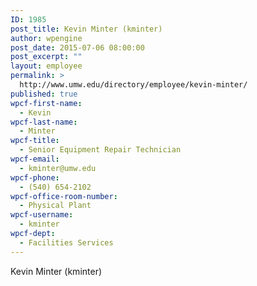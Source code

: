 ```yaml
---
ID: 1985
post_title: Kevin Minter (kminter)
author: wpengine
post_date: 2015-07-06 08:00:00
post_excerpt: ""
layout: employee
permalink: >
  http://www.umw.edu/directory/employee/kevin-minter/
published: true
wpcf-first-name:
  - Kevin
wpcf-last-name:
  - Minter
wpcf-title:
  - Senior Equipment Repair Technician
wpcf-email:
  - kminter@umw.edu
wpcf-phone:
  - (540) 654-2102
wpcf-office-room-number:
  - Physical Plant
wpcf-username:
  - kminter
wpcf-dept:
  - Facilities Services
---
```

Kevin Minter (kminter)